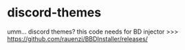 # discord-themes
umm... discord themes? this code needs for BD injector >>> https://github.com/rauenzi/BBDInstaller/releases/
